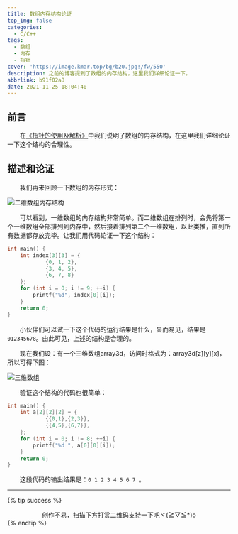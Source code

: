 ```yaml
---
title: 数组内存结构论证
top_img: false
categories:
  - C/C++
tags:
  - 数组
  - 内存
  - 指针
cover: 'https://image.kmar.top/bg/b20.jpg!/fw/550'
description: 之前的博客提到了数组的内存结构，这里我们详细论证一下。
abbrlink: b91f02a8
date: 2021-11-25 18:04:40
---
```


## 前言

&emsp;&emsp;在[《指针的使用及解析》](https://kmar.top/point/)中我们说明了数组的内存结构，在这里我们详细论证一下这个结构的合理性。

## 描述和论证

&emsp;&emsp;我们再来回顾一下数组的内存形式：

![二维数组内存结构](https://www.linuxidc.com/upload/2015_03/15031621526830.png)

&emsp;&emsp;可以看到，一维数组的内存结构非常简单。而二维数组在排列时，会先将第一个一维数组全部排列到内存中，然后接着排列第二个一维数组，以此类推，直到所有数据都存放完毕。让我们用代码论证一下这个结构：

```c
int main() {
    int index[3][3] = {
            {0, 1, 2},
            {3, 4, 5},
            {6, 7, 8}
    };
    for (int i = 0; i != 9; ++i) {
        printf("%d", index[0][i]);
    }
    return 0;
}
```

&emsp;&emsp;小伙伴们可以试一下这个代码的运行结果是什么，显而易见，结果是`012345678`。由此可见，上述的结构是合理的。

&emsp;&emsp;现在我们设：有一个三维数组array3d，访问时格式为：array3d[z][y][x]，所以可得下图：

![三维数组](https://image.kmar.top/array_memory/3d.jpg!/fw/350)

&emsp;&emsp;验证这个结构的代码也很简单：

```c
int main() {
    int a[2][2][2] = {
            {{0,1},{2,3}},
            {{4,5},{6,7}},
    };
    for (int i = 0; i != 8; ++i) {
        printf("%d ", a[0][0][i]);
    }
    return 0;
}
```

&emsp;&emsp;这段代码的输出结果是：`0 1 2 3 4 5 6 7 `。

---

{% tip success %}<div class="text" style=" text-align:center;">创作不易，扫描下方打赏二维码支持一下吧ヾ(≧▽≦*)o</div>{% endtip %}
